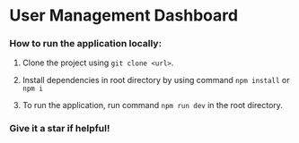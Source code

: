 # User Management Dashboard

### How to run the application locally: 
 
1. Clone the project using ```git clone <url>```.

1. Install dependencies in root directory by using command `npm install` or `npm i`

1.  To run the application, run command ```npm run dev``` in the root directory.

### Give it a star if helpful!

